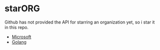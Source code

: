 # starORG

Github has not provided the API for starring an organization yet, so i star it in this repo.

- [Microsoft](https://github.com/microsoft)
- [Golang](https://github.com/golang)
